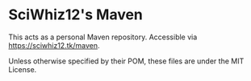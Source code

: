 SciWhiz12's Maven
=================

This acts as a personal Maven repository. Accessible via https://sciwhiz12.tk/maven.

Unless otherwise specified by their POM, these files are under the MIT License.
